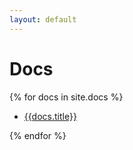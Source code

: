 ```yaml
---
layout: default
---
```



<h1>Docs</h1>
{% for docs in site.docs %}
<ul>
    <li><a href="{{site.baseurl}}{{docs.url}}">{{docs.title}}</a></li>
</ul>
{% endfor %}